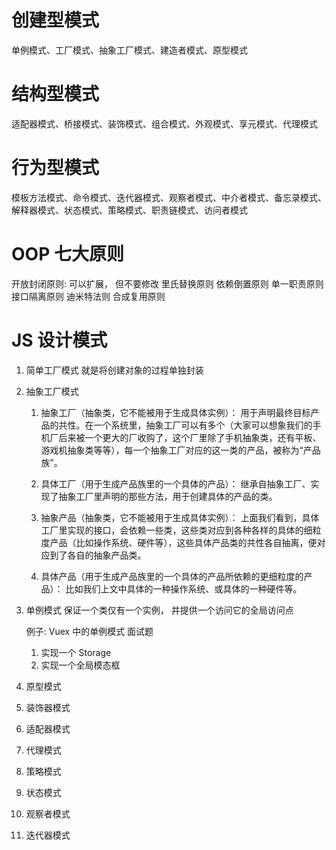 # 创建型模式

单例模式、工厂模式、抽象工厂模式、建造者模式、原型模式

# 结构型模式

适配器模式、桥接模式、装饰模式、组合模式、外观模式、享元模式、代理模式

# 行为型模式

模板方法模式、命令模式、迭代器模式、观察者模式、中介者模式、备忘录模式、解释器模式、状态模式、策略模式、职责链模式、访问者模式

# OOP 七大原则

开放封闭原则: 可以扩展， 但不要修改
里氏替换原则
依赖倒置原则
单一职责原则
接口隔离原则
迪米特法则
合成复用原则

# JS 设计模式

1. 简单工厂模式
   就是将创建对象的过程单独封装

2. 抽象工厂模式

   1. 抽象工厂（抽象类，它不能被用于生成具体实例）： 用于声明最终目标产品的共性。在一个系统里，抽象工厂可以有多个（大家可以想象我们的手机厂后来被一个更大的厂收购了，这个厂里除了手机抽象类，还有平板、游戏机抽象类等等），每一个抽象工厂对应的这一类的产品，被称为“产品族”。

   2. 具体工厂（用于生成产品族里的一个具体的产品）： 继承自抽象工厂、实现了抽象工厂里声明的那些方法，用于创建具体的产品的类。

   3. 抽象产品（抽象类，它不能被用于生成具体实例）： 上面我们看到，具体工厂里实现的接口，会依赖一些类，这些类对应到各种各样的具体的细粒度产品（比如操作系统、硬件等），这些具体产品类的共性各自抽离，便对应到了各自的抽象产品类。

   4. 具体产品（用于生成产品族里的一个具体的产品所依赖的更细粒度的产品）： 比如我们上文中具体的一种操作系统、或具体的一种硬件等。

3. 单例模式
   保证一个类仅有一个实例， 并提供一个访问它的全局访问点

   例子: Vuex 中的单例模式
   面试题

   1. 实现一个 Storage
   2. 实现一个全局模态框

4. 原型模式

5. 装饰器模式

6. 适配器模式

7. 代理模式

8. 策略模式

9. 状态模式

10. 观察者模式

11. 迭代器模式
